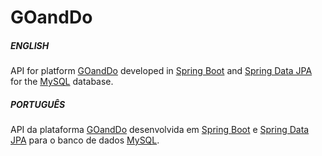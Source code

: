# GOandDo

##### ENGLISH

API for platform [GOandDo](https://github.com/macvinny/goandgo) developed in 
[Spring Boot](https://spring.io/projects/spring-boot) and
[Spring Data JPA](https://spring.io/projects/spring-data-jpa) for the [MySQL](https://www.mysql.com/) database.

##### PORTUGUÊS

API da plataforma [GOandDo](https://github.com/macvinny/goandgo-app) desenvolvida em 
[Spring Boot](https://spring.io/projects/spring-boot) e
[Spring Data JPA](https://spring.io/projects/spring-data-jpa) para o banco de dados [MySQL](https://www.mysql.com/).